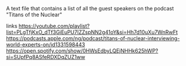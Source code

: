 A text file that contains a list of all the guest speakers on the podcast "Titans of the Nuclear"

links
https://youtube.com/playlist?list=PLgTfjKxO_dTf3GiEuPU7IZZspNN2g41oY&si=Hh7d10uXu7WnRwFt
https://podcasts.apple.com/ng/podcast/titans-of-nuclear-interviewing-world-experts-on/id1331598443
https://open.spotify.com/show/0HWsEdbyLQEjNHHk625hWP?si=SUpfPq8ASfeRDXDqZUZ1ww
